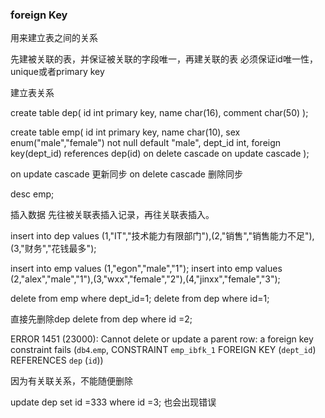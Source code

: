 ### foreign Key

用来建立表之间的关系

先建被关联的表，并保证被关联的字段唯一，再建关联的表
必须保证id唯一性，unique或者primary key

建立表关系


create table dep(
  id int primary key,
  name char(16),
  comment char(50)
  );


create table emp(
  id int primary key,
  name char(10),
  sex enum("male","female") not null default "male",
  dept_id int,
  foreign key(dept_id) references dep(id)
  on delete cascade
  on update cascade
  );

on update cascade 更新同步
on delete cascade 删除同步

desc emp;

插入数据
先往被关联表插入记录，再往关联表插入。

insert into dep values (1,"IT","技术能力有限部门"),(2,"销售","销售能力不足"),(3,"财务","花钱最多");



insert into emp values (1,"egon","male","1");
insert into emp values (2,"alex","male","1"),(3,"wxx","female","2"),(4,"jinxx","female","3");

delete from emp where dept_id=1;
delete from dep where id=1;


直接先删除dep
delete from dep where id =2;

ERROR 1451 (23000): Cannot delete or update a parent row: a foreign key constraint fails (`db4`.`emp`, CONSTRAINT `emp_ibfk_1` FOREIGN KEY (`dept_id`) REFERENCES `dep` (`id`))

因为有关联关系，不能随便删除

update dep set id =333 where id =3;
也会出现错误
